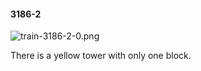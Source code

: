 #### 3186-2
![train-3186-2-0.png](https://github.com/lil-lab/nlvr/raw/master/nlvr/train/images/17/train-3186-2-0.png "train-3186-2-0.png")

There is a yellow tower with only one block.